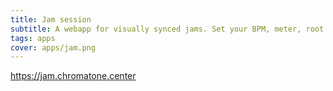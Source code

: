 ```yaml
---
title: Jam session
subtitle: A webapp for visually synced jams. Set your BPM, meter, root note and scale to play in sync together!
tags: apps
cover: apps/jam.png
---
```



https://jam.chromatone.center